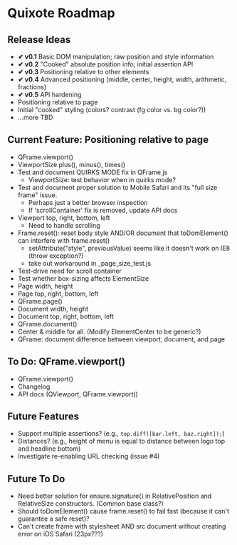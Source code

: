 # Quixote Roadmap

## Release Ideas

* **✔ v0.1** Basic DOM manipulation; raw position and style information
* **✔ v0.2** "Cooked" absolute position info; initial assertion API
* **✔ v0.3** Positioning relative to other elements
* **✔ v0.4** Advanced positioning (middle, center, height, width, arithmetic, fractions)
* **✔ v0.5** API hardening
* Positioning relative to page
* Initial "cooked" styling (colors? contrast (fg color vs. bg color?))
* ...more TBD


## Current Feature: Positioning relative to page

* QFrame.viewport()
* ViewportSize plus(), minus(), times()
* Test and document QUIRKS MODE fix in QFrame.js
  * ViewportSize: test behavior when in quirks mode?
* Test and document proper solution to Mobile Safari and its "full size frame" issue.
  * Perhaps just a better browser inspection
  * If 'scrollContainer' fix is removed, update API docs
* Viewport top, right, bottom, left
  * Need to handle scrolling
* Frame.reset(): reset body style AND/OR document that toDomElement() can interfere with frame.reset()
  * setAttribute("style", previousValue) seems like it doesn't work on IE8 (throw exception?)
  * take out workaround in _page_size_test.js
* Test-drive need for scroll container
* Test whether box-sizing affects ElementSize
* Page width, height
* Page top, right, bottom, left
* QFrame.page()
* Document width, height
* Document top, right, bottom, left
* QFrame.document()
* Center & middle for all. (Modify ElementCenter to be generic?)
* QFrame: document difference between viewport, document, and page


## To Do: QFrame.viewport()

* QFrame.viewport()
* Changelog
* API docs (QViewport, QFrame.viewport()


## Future Features

* Support multiple assertions? (e.g., `top.diff([bar.left, baz.right]);`)
* Distances? (e.g., height of menu is equal to distance between logo top and headline bottom)
* Investigate re-enabling URL checking (issue #4)


## Future To Do

* Need better solution for ensure.signature() in RelativePosition and RelativeSize constructors. (Common base class?)
* Should toDomElement() cause frame.reset() to fail fast (because it can't guarantee a safe reset)?
* Can't create frame with stylesheet AND src document without creating error on iOS Safari (23px???)